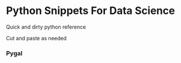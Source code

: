# Python Snippets For Data Science
Quick and dirty python reference

Cut and paste as needed


### Pygal
```python

```